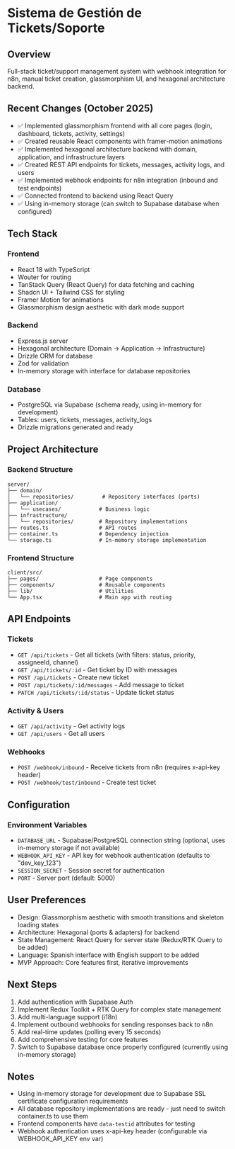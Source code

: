 # Sistema de Gestión de Tickets/Soporte

## Overview
Full-stack ticket/support management system with webhook integration for n8n, manual ticket creation, glassmorphism UI, and hexagonal architecture backend.

## Recent Changes (October 2025)
- ✅ Implemented glassmorphism frontend with all core pages (login, dashboard, tickets, activity, settings)
- ✅ Created reusable React components with framer-motion animations
- ✅ Implemented hexagonal architecture backend with domain, application, and infrastructure layers
- ✅ Created REST API endpoints for tickets, messages, activity logs, and users
- ✅ Implemented webhook endpoints for n8n integration (inbound and test endpoints)
- ✅ Connected frontend to backend using React Query
- ✅ Using in-memory storage (can switch to Supabase database when configured)

## Tech Stack

### Frontend
- React 18 with TypeScript
- Wouter for routing
- TanStack Query (React Query) for data fetching and caching
- Shadcn UI + Tailwind CSS for styling
- Framer Motion for animations
- Glassmorphism design aesthetic with dark mode support

### Backend
- Express.js server
- Hexagonal architecture (Domain → Application → Infrastructure)
- Drizzle ORM for database
- Zod for validation
- In-memory storage with interface for database repositories

### Database
- PostgreSQL via Supabase (schema ready, using in-memory for development)
- Tables: users, tickets, messages, activity_logs
- Drizzle migrations generated and ready

## Project Architecture

### Backend Structure
```
server/
├── domain/
│   └── repositories/         # Repository interfaces (ports)
├── application/
│   └── usecases/            # Business logic
├── infrastructure/
│   └── repositories/        # Repository implementations
├── routes.ts                # API routes
├── container.ts             # Dependency injection
└── storage.ts               # In-memory storage implementation
```

### Frontend Structure
```
client/src/
├── pages/                   # Page components
├── components/              # Reusable components
├── lib/                     # Utilities
└── App.tsx                  # Main app with routing
```

## API Endpoints

### Tickets
- `GET /api/tickets` - Get all tickets (with filters: status, priority, assigneeId, channel)
- `GET /api/tickets/:id` - Get ticket by ID with messages
- `POST /api/tickets` - Create new ticket
- `POST /api/tickets/:id/messages` - Add message to ticket
- `PATCH /api/tickets/:id/status` - Update ticket status

### Activity & Users
- `GET /api/activity` - Get activity logs
- `GET /api/users` - Get all users

### Webhooks
- `POST /webhook/inbound` - Receive tickets from n8n (requires x-api-key header)
- `POST /webhook/test/inbound` - Create test ticket

## Configuration

### Environment Variables
- `DATABASE_URL` - Supabase/PostgreSQL connection string (optional, uses in-memory storage if not available)
- `WEBHOOK_API_KEY` - API key for webhook authentication (defaults to "dev_key_123")
- `SESSION_SECRET` - Session secret for authentication
- `PORT` - Server port (default: 5000)

## User Preferences
- Design: Glassmorphism aesthetic with smooth transitions and skeleton loading states
- Architecture: Hexagonal (ports & adapters) for backend
- State Management: React Query for server state (Redux/RTK Query to be added)
- Language: Spanish interface with English support to be added
- MVP Approach: Core features first, iterative improvements

## Next Steps
1. Add authentication with Supabase Auth
2. Implement Redux Toolkit + RTK Query for complex state management
3. Add multi-language support (i18n)
4. Implement outbound webhooks for sending responses back to n8n
5. Add real-time updates (polling every 15 seconds)
6. Add comprehensive testing for core features
7. Switch to Supabase database once properly configured (currently using in-memory storage)

## Notes
- Using in-memory storage for development due to Supabase SSL certificate configuration requirements
- All database repository implementations are ready - just need to switch container.ts to use them
- Frontend components have `data-testid` attributes for testing
- Webhook authentication uses x-api-key header (configurable via WEBHOOK_API_KEY env var)

